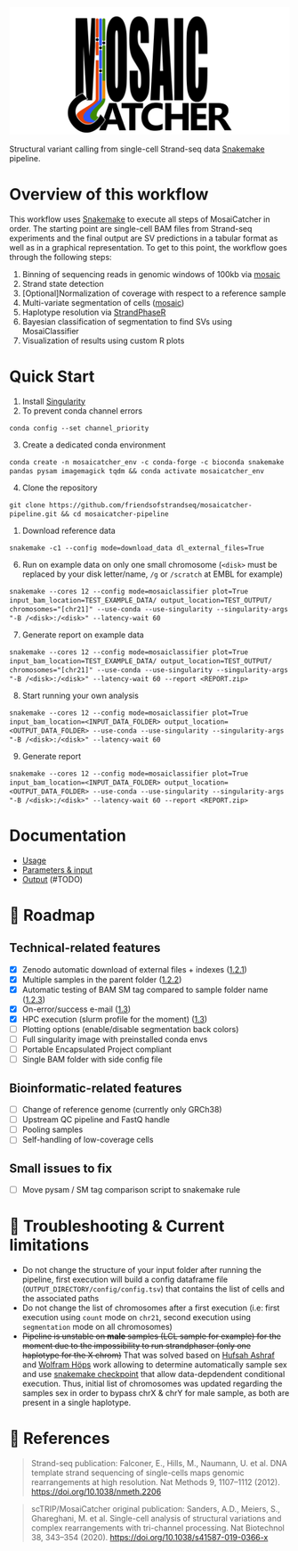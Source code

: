 ![MosaiCatcher](docs/images/mosaic_logo.png)


Structural variant calling from single-cell Strand-seq data [Snakemake](https://github.com/snakemake/snakemake) pipeline.


#  Overview of this workflow

This workflow uses [Snakemake](https://github.com/snakemake/snakemake) to
execute all steps of MosaiCatcher in order. The starting point are single-cell
BAM files from Strand-seq experiments and the final output are SV predictions in
a tabular format as well as in a graphical representation. To get to this point,
the workflow goes through the following steps:

  1. Binning of sequencing reads in genomic windows of 100kb via [mosaic](https://github.com/friendsofstrandseq/mosaicatcher)
  2. Strand state detection
  3. [Optional]Normalization of coverage with respect to a reference sample
  4. Multi-variate segmentation of cells ([mosaic](https://github.com/friendsofstrandseq/mosaicatcher))
  5. Haplotype resolution via [StrandPhaseR](https://github.com/daewoooo/StrandPhaseR)
  6. Bayesian classification of segmentation to find SVs using MosaiClassifier
  7. Visualization of results using custom R plots


# Quick Start

1. Install [Singularity](https://www.sylabs.io/guides/3.0/user-guide/) 
2. To prevent conda channel errors
```
conda config --set channel_priority 
```
3. Create a dedicated conda environment 
```
conda create -n mosaicatcher_env -c conda-forge -c bioconda snakemake pandas pysam imagemagick tqdm && conda activate mosaicatcher_env
```
4. Clone the repository 
``` 
git clone https://github.com/friendsofstrandseq/mosaicatcher-pipeline.git && cd mosaicatcher-pipeline
```
1. Download reference data 
```
snakemake -c1 --config mode=download_data dl_external_files=True 
```
6. Run on example data on only one small chromosome (`<disk>` must be replaced by your disk letter/name, `/g` or `/scratch` at EMBL for example)
```
snakemake --cores 12 --config mode=mosaiclassifier plot=True input_bam_location=TEST_EXAMPLE_DATA/ output_location=TEST_OUTPUT/ chromosomes="[chr21]" --use-conda --use-singularity --singularity-args "-B /<disk>:/<disk>" --latency-wait 60 
```

7. Generate report on example data
```
snakemake --cores 12 --config mode=mosaiclassifier plot=True input_bam_location=TEST_EXAMPLE_DATA/ output_location=TEST_OUTPUT/ chromosomes="[chr21]" --use-conda --use-singularity --singularity-args "-B /<disk>:/<disk>" --latency-wait 60 --report <REPORT.zip>
```


8. Start running your own analysis
```
snakemake --cores 12 --config mode=mosaiclassifier plot=True input_bam_location=<INPUT_DATA_FOLDER> output_location=<OUTPUT_DATA_FOLDER> --use-conda --use-singularity --singularity-args "-B /<disk>:/<disk>" --latency-wait 60 

```
9. Generate report 
```
snakemake --cores 12 --config mode=mosaiclassifier plot=True input_bam_location=<INPUT_DATA_FOLDER> output_location=<OUTPUT_DATA_FOLDER> --use-conda --use-singularity --singularity-args "-B /<disk>:/<disk>" --latency-wait 60 --report <REPORT.zip>
```




# Documentation

* [Usage](docs/Usage.md)
* [Parameters & input](docs/Parameters.md)
* [Output](docs/Output.md) (#TODO)



# 📆 Roadmap 

## Technical-related features

- [x] Zenodo automatic download of external files + indexes ([1.2.1](https://github.com/friendsofstrandseq/mosaicatcher-pipeline/releases/tag/1.2.1))
- [x] Multiple samples in the parent folder ([1.2.2](https://github.com/friendsofstrandseq/mosaicatcher-pipeline/releases/tag/1.2.2))
- [x] Automatic testing of BAM SM tag compared to sample folder name ([1.2.3](https://github.com/friendsofstrandseq/mosaicatcher-pipeline/releases/tag/1.2.3))
- [x] On-error/success e-mail ([1.3](https://github.com/friendsofstrandseq/mosaicatcher-pipeline/releases/tag/1.3))
- [x] HPC execution (slurm profile for the moment) ([1.3](https://github.com/friendsofstrandseq/mosaicatcher-pipeline/releases/tag/1.3))
- [ ] Plotting options (enable/disable segmentation back colors)
- [ ] Full singularity image with preinstalled conda envs
- [ ] Portable Encapsulated Project compliant
- [ ] Single BAM folder with side config file
## Bioinformatic-related features

- [ ] Change of reference genome (currently only GRCh38)
- [ ] Upstream QC pipeline and FastQ handle
- [ ] Pooling samples
- [ ] Self-handling of low-coverage cells

## Small issues to fix

- [ ] Move pysam / SM tag comparison script to snakemake rule
  

# 🛑 Troubleshooting & Current limitations

- Do not change the structure of your input folder after running the pipeline, first execution will build a config dataframe file (`OUTPUT_DIRECTORY/config/config.tsv`) that contains the list of cells and the associated paths
- Do not change the list of chromosomes after a first execution (i.e: first execution using `count` mode on `chr21`, second execution using `segmentation` mode on all chromosomes)
- ~~Pipeline is unstable on **male** samples (LCL sample for example) for the moment due to the impossibility to run strandphaser (only one haplotype for the X chrom)~~ That was solved based on [Hufsah Ashraf](https://github.com/orgs/friendsofstrandseq/people/Hufsah-Ashraf) and [Wolfram Höps](https://github.com/orgs/friendsofstrandseq/people/WHops) work allowing to determine automatically sample sex and use [snakemake checkpoint](https://snakemake.readthedocs.io/en/stable/snakefiles/rules.html#data-dependent-conditional-execution) that allow data-depdendent conditional execution. Thus, initial list of chromosomes was updated regarding the samples sex in order to bypass chrX & chrY for male sample, as both are present in a single haplotype.  


# 📕 References


> Strand-seq publication: Falconer, E., Hills, M., Naumann, U. et al. DNA template strand sequencing of single-cells maps genomic rearrangements at high resolution. Nat Methods 9, 1107–1112 (2012). https://doi.org/10.1038/nmeth.2206

> scTRIP/MosaiCatcher original publication: Sanders, A.D., Meiers, S., Ghareghani, M. et al. Single-cell analysis of structural variations and complex rearrangements with tri-channel processing. Nat Biotechnol 38, 343–354 (2020). https://doi.org/10.1038/s41587-019-0366-x


